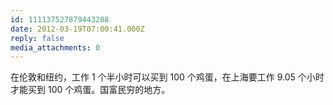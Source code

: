 ```yaml
---
id: 111137527879443208
date: 2012-03-19T07:00:41.000Z
reply: false
media_attachments: 0
---
```


在伦敦和纽约，工作 1 个半小时可以买到 100 个鸡蛋，在上海要工作 9.05 个小时才能买到 100 个鸡蛋。国富民穷的地方。

